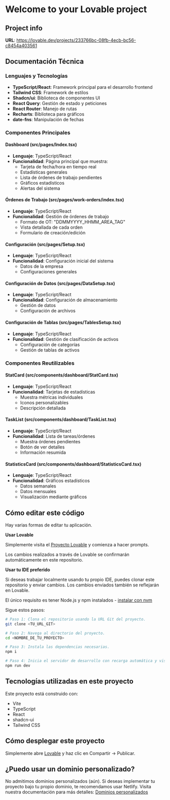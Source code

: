 # Welcome to your Lovable project

## Project info

**URL**: https://lovable.dev/projects/233766bc-08fb-4ecb-bc56-c8454a403561

## Documentación Técnica

### Lenguajes y Tecnologías
- **TypeScript/React**: Framework principal para el desarrollo frontend
- **Tailwind CSS**: Framework de estilos
- **Shadcn/ui**: Biblioteca de componentes UI
- **React Query**: Gestión de estado y peticiones
- **React Router**: Manejo de rutas
- **Recharts**: Biblioteca para gráficos
- **date-fns**: Manipulación de fechas

### Componentes Principales

#### Dashboard (src/pages/Index.tsx)
- **Lenguaje**: TypeScript/React
- **Funcionalidad**: Página principal que muestra:
  - Tarjeta de fecha/hora en tiempo real
  - Estadísticas generales
  - Lista de órdenes de trabajo pendientes
  - Gráficos estadísticos
  - Alertas del sistema

#### Órdenes de Trabajo (src/pages/work-orders/index.tsx)
- **Lenguaje**: TypeScript/React
- **Funcionalidad**: Gestión de órdenes de trabajo
  - Formato de OT: "DDMMYYYY_HHMM_AREA_TAG"
  - Vista detallada de cada orden
  - Formulario de creación/edición

#### Configuración (src/pages/Setup.tsx)
- **Lenguaje**: TypeScript/React
- **Funcionalidad**: Configuración inicial del sistema
  - Datos de la empresa
  - Configuraciones generales

#### Configuración de Datos (src/pages/DataSetup.tsx)
- **Lenguaje**: TypeScript/React
- **Funcionalidad**: Configuración de almacenamiento
  - Gestión de datos
  - Configuración de archivos

#### Configuración de Tablas (src/pages/TablesSetup.tsx)
- **Lenguaje**: TypeScript/React
- **Funcionalidad**: Gestión de clasificación de activos
  - Configuración de categorías
  - Gestión de tablas de activos

### Componentes Reutilizables

#### StatCard (src/components/dashboard/StatCard.tsx)
- **Lenguaje**: TypeScript/React
- **Funcionalidad**: Tarjetas de estadísticas
  - Muestra métricas individuales
  - Iconos personalizables
  - Descripción detallada

#### TaskList (src/components/dashboard/TaskList.tsx)
- **Lenguaje**: TypeScript/React
- **Funcionalidad**: Lista de tareas/órdenes
  - Muestra órdenes pendientes
  - Botón de ver detalles
  - Información resumida

#### StatisticsCard (src/components/dashboard/StatisticsCard.tsx)
- **Lenguaje**: TypeScript/React
- **Funcionalidad**: Gráficos estadísticos
  - Datos semanales
  - Datos mensuales
  - Visualización mediante gráficos

## Cómo editar este código

Hay varias formas de editar tu aplicación.

**Usar Lovable**

Simplemente visita el [Proyecto Lovable](https://lovable.dev/projects/233766bc-08fb-4ecb-bc56-c8454a403561) y comienza a hacer prompts.

Los cambios realizados a través de Lovable se confirmarán automáticamente en este repositorio.

**Usar tu IDE preferido**

Si deseas trabajar localmente usando tu propio IDE, puedes clonar este repositorio y enviar cambios. Los cambios enviados también se reflejarán en Lovable.

El único requisito es tener Node.js y npm instalados - [instalar con nvm](https://github.com/nvm-sh/nvm#installing-and-updating)

Sigue estos pasos:

```sh
# Paso 1: Clona el repositorio usando la URL Git del proyecto.
git clone <TU_URL_GIT>

# Paso 2: Navega al directorio del proyecto.
cd <NOMBRE_DE_TU_PROYECTO>

# Paso 3: Instala las dependencias necesarias.
npm i

# Paso 4: Inicia el servidor de desarrollo con recarga automática y vista previa instantánea.
npm run dev
```

## Tecnologías utilizadas en este proyecto

Este proyecto está construido con:

- Vite
- TypeScript
- React
- shadcn-ui
- Tailwind CSS

## Cómo desplegar este proyecto

Simplemente abre [Lovable](https://lovable.dev/projects/233766bc-08fb-4ecb-bc56-c8454a403561) y haz clic en Compartir -> Publicar.

## ¿Puedo usar un dominio personalizado?

No admitimos dominios personalizados (aún). Si deseas implementar tu proyecto bajo tu propio dominio, te recomendamos usar Netlify. Visita nuestra documentación para más detalles: [Dominios personalizados](https://docs.lovable.dev/tips-tricks/custom-domain/)